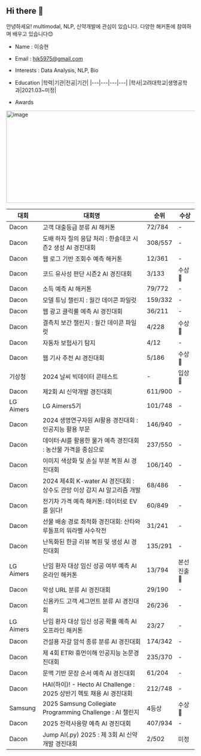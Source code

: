 ## Hi there 👋

안녕하세요!
multimodal, NLP, 신약개발에 관심이 있습니다.
다양한 해커톤에 참여하며 배우고 있습니다😊


- Name : 이승현  
- Email : hjk5975@gmail.com  
- Interests : Data Analysis, NLP, Bio
- Education
  |학력|기관|전공|기간|
  |---|---|---|---|
  |학사|고려대학교|생명공학과|2021.03~미정|


- Awards
<img width="902" height="246" alt="image" src="https://github.com/user-attachments/assets/601bec3c-b0ff-4ade-ae9c-f1a688a3a397" />

  |대회|대회명|순위|수상|
  |---|------|----|---|
  |Dacon|고객 대출등급 분류 AI 해커톤|72/784|-|
  |Dacon|도배 하자 질의 응답 처리 : 한솔데코 시즌2 생성 AI 경진대회|308/557|-|
  |Dacon|웹 로그 기반 조회수 예측 해커톤|12/361|-|
  |Dacon|코드 유사성 판단 시즌2 AI 경진대회|3/133|수상🥇|
  |Dacon|소득 예측 AI 해커톤|79/772|-|
  |Dacon|모델 튜닝 챌린지 : 월간 데이콘 파일럿|159/332|-|
  |Dacon|웹 광고 클릭률 예측 AI 경진대회|36/211|-|
  |Dacon|결측치 보간 챌린지 : 월간 데이콘 파일럿|4/228|수상🥇|
  |Dacon|자동차 보험사기 탐지|4/12|-|
  |Dacon|웹 기사 추천 AI 경진대회|5/186|수상🥇|
  |기상청|2024 날씨 빅데이터 콘테스트|-|입상🥈|
  |Dacon|제2회 AI 신약개발 경진대회|611/900|-|
  |LG Aimers|LG Aimers5기|101/748|-|
  |Dacon|2024 생명연구자원 AI활용 경진대회 : 인공지능 활용 부문|146/940|-|
  |Dacon|데이터·AI를 활용한 물가 예측 경진대회 : 농산물 가격을 중심으로|237/550|-|
  |Dacon|이미지 색상화 및 손실 부분 복원 AI 경진대회|106/140|-|
  |Dacon|2024 제4회 K-water AI 경진대회 : 상수도 관망 이상 감지 AI 알고리즘 개발|68/486|-|
  |Dacon|전기차 가격 예측 해커톤: 데이터로 EV를 읽다!|60/849|-|
  |Dacon|선물 배송 경로 최적화 경진대회: 산타와 루돌프의 워라벨 사수작전|31/241|-|
  |Dacon|난독화된 한글 리뷰 복원 및 생성 AI 경진대회|135/291|-|
  |LG Aimers|난임 환자 대상 임신 성공 여부 예측 AI 온라인 해커톤|13/794|본선진출🥈|
  |Dacon|악성 URL 분류 AI 경진대회|29/190|-|
  |Dacon|신용카드 고객 세그먼트 분류 AI 경진대회|26/236|-|
  |LG Aimers|난임 환자 대상 임신 성공 확률 예측 AI 오프라인 해커톤|23/27|-|
  |Dacon|건설용 자갈 암석 종류 분류 AI 경진대회|174/342|-|
  |Dacon|제 4회 ETRI 휴먼이해 인공지능 논문경진대회|235/370|-|
  |Dacon|문맥 기반 문장 순서 예측 AI 경진대회|61/204|-|
  |Dacon|HAI(하이)! - Hecto AI Challenge : 2025 상반기 헥토 채용 AI 경진대회|212/748|-|
  |Samsung|2025 Samsung Collegiate Programming Challenge : AI 챌린지|4등상|수상🥇|
  |Dacon|2025 전력사용량 예측 AI 경진대회|407/934|-|
  |Dacon|Jump AI(.py) 2025 : 제 3회 AI 신약개발 경진대회|2/502|미정|
  
